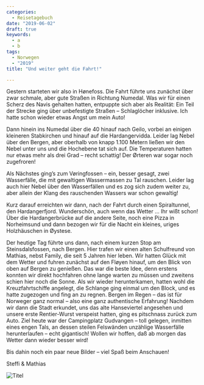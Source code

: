 ```yaml
---
categories:
  - Reisetagebuch
date: "2019-06-02"
draft: true
keywords:
  - a
  - b
tags:
  - Norwegen
  - "2019"
title: "Und weiter geht die Fahrt!"

---
```


Gestern starteten wir also in Hønefoss. Die Fahrt führte uns zunächst über zwar
schmale, aber gute Straßen in Richtung Numedal. Was wir für einen Scherz des
Navis gehalten hatten, entpuppte sich aber als Realität: Ein Teil der Strecke
ging über unbefestigte Straßen – Schlaglöcher inklusive. Ich hatte schon wieder
etwas Angst um mein Auto!

Dann hinein ins Numedal über die 40 hinauf nach Geilo, vorbei an einigen
kleineren Stabkirchen und hinauf auf die Hardangervidda. Leider lag Nebel über
den Bergen, aber oberhalb von knapp 1.100 Metern ließen wir den Nebel unter uns
und die Hochebene tat sich auf. Die Temperaturen hatten nur etwas mehr als drei
Grad – recht schattig! Der Ørteren war sogar noch zugefroren!

Als Nächstes ging’s zum Vøringfossen – ein, besser gesagt, zwei Wasserfälle, die
mit gewaltigen Wassermassen zu Tal rauschen. Leider lag auch hier Nebel über den
Wasserfällen und es zog sich zudem weiter zu, aber allein der Klang des
rauschenden Wassers war schon gewaltig!

Kurz darauf erreichten wir dann, nach der Fahrt durch einen Spiraltunnel, den
Hardangerfjord. Wunderschön, auch wenn das Wetter … Ihr wißt schon! Über die
Hardangerbrücke auf die andere Seite, noch eine Pizza in Norheimsund und dann
bezogen wir für die Nacht ein kleines, uriges Holzhäuschen in Øystese.

Der heutige Tag führte uns dann, nach einem kurzen Stop am Steinsdalsfossen,
nach Bergen. Hier trafen wir einen alten Schulfreund von Mathias, nebst Family,
die seit 5 Jahren hier leben. Wir hatten Glück mit dem Wetter und fuhren
zunächst auf den Fløyen hinauf, um den Blick von oben auf Bergen zu genießen.
Das war die beste Idee, denn erstens konnten wir direkt hochfahren ohne lange
warten zu müssen und zweitens schien hier noch die Sonne. Als wir wieder
herunterkamen, hatten wohl die Kreuzfahrtschiffe angelegt, die Schlange ging
einmal um den Block, und es hatte zugezogen und fing an zu regnen. Bergen im
Regen – das ist für Norweger ganz normal – also eine ganz authentische
Erfahrung! Nachdem wir dann die Stadt erkundet, uns das alte Hanseviertel
angesehen und unsere erste Rentier-Wurst verspeist hatten, ging es pitschnass
zurück zum Auto. Ziel heute war der Campingplatz Gudvangen – toll gelegen,
inmitten eines engen Tals, an dessen steilen Felswänden unzählige Wasserfälle
herunterlaufen – echt gigantisch! Wollen wir hoffen, daß ab morgen das Wetter
dann wieder besser wird!

Bis dahin noch ein paar neue Bilder – viel Spaß beim Anschauen!

Steffi & Mathias

![Titel](...)
<!-- Stabkirche in Rollag -->